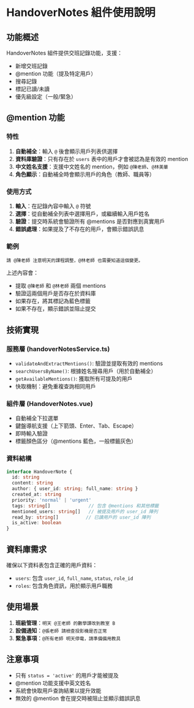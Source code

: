 # HandoverNotes 組件使用說明

## 功能概述

HandoverNotes 組件提供交班記錄功能，支援：
- 新增交班記錄
- @mention 功能（提及特定用戶）
- 搜尋記錄
- 標記已讀/未讀
- 優先級設定（一般/緊急）

## @mention 功能

### 特性
1. **自動補全**：輸入 `@` 後會顯示用戶列表供選擇
2. **資料庫驗證**：只有存在於 `users` 表中的用戶才會被認為是有效的 mention
3. **中文姓名支援**：支援中文姓名的 mention，例如 `@陳老師`、`@林美華`
4. **角色顯示**：自動補全時會顯示用戶的角色（教師、職員等）

### 使用方式

1. **輸入**：在記錄內容中輸入 `@` 符號
2. **選擇**：從自動補全列表中選擇用戶，或繼續輸入用戶姓名
3. **驗證**：提交時系統會驗證所有 @mentions 是否對應到真實用戶
4. **錯誤處理**：如果提及了不存在的用戶，會顯示錯誤訊息

### 範例

```
請 @陳老師 注意明天的課程調整，@林老師 也需要知道這個變更。
```

上述內容會：
- 提取 `@陳老師` 和 `@林老師` 兩個 mentions
- 驗證這兩個用戶是否存在於資料庫
- 如果存在，將其標記為藍色標籤
- 如果不存在，顯示錯誤並阻止提交

## 技術實現

### 服務層 (handoverNotesService.ts)
- `validateAndExtractMentions()`: 驗證並提取有效的 mentions
- `searchUsersByName()`: 根據姓名搜尋用戶（用於自動補全）
- `getAvailableMentions()`: 獲取所有可提及的用戶
- 快取機制：避免重複查詢相同用戶

### 組件層 (HandoverNotes.vue)
- 自動補全下拉選單
- 鍵盤導航支援（上下箭頭、Enter、Tab、Escape）
- 即時輸入驗證
- 標籤顏色區分（@mentions 藍色，一般標籤灰色）

### 資料結構

```typescript
interface HandoverNote {
  id: string
  content: string
  author: { user_id: string; full_name: string }
  created_at: string
  priority: 'normal' | 'urgent'
  tags: string[]              // 包含 @mentions 和其他標籤
  mentioned_users: string[]   // 被提及用戶的 user_id 陣列
  read_by: string[]          // 已讀用戶的 user_id 陣列
  is_active: boolean
}
```

## 資料庫需求

確保以下資料表包含正確的用戶資料：
- `users`: 包含 `user_id`, `full_name`, `status`, `role_id`
- `roles`: 包含角色資訊，用於顯示用戶職務

## 使用場景

1. **班級管理**：`明天 @王老師 的數學課改到教室 B`
2. **設備通知**：`@張老師 請檢查投影機是否正常`  
3. **緊急事項**：`@所有老師 明天停電，請準備備用教具`

## 注意事項

- 只有 `status = 'active'` 的用戶才能被提及
- @mention 功能支援中英文姓名
- 系統會快取用戶查詢結果以提升效能
- 無效的 @mention 會在提交時被阻止並顯示錯誤訊息